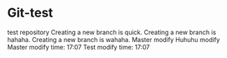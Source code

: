 # Git-test
test repository
Creating a new branch is quick.
Creating a new branch is hahaha.
Creating a new branch is wahaha.
Master modify
Huhuhu modify
Master modify time: 17:07
Test   modify time: 17:07
